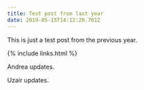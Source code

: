 ```yaml
---
title: Test post from last year
date: 2019-05-15T14:12:20.701Z
---
```

This is just a test post from the previous year.

{% include links.html %}

Andrea updates.

Uzair updates.
